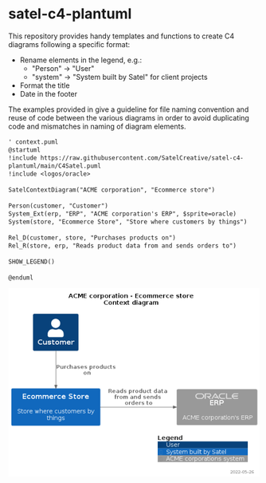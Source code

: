 # satel-c4-plantuml

This repository provides handy templates and functions to create C4 diagrams
following a specific format:

* Rename elements in the legend, e.g.:
    * "Person" → "User"
    * "system" → "System built by Satel" for client projects
* Format the title
* Date in the footer

The examples provided in  give a guideline for file naming convention and reuse of code
between the various diagrams in order to avoid duplicating code and mismatches in naming
of diagram elements.

```plantuml
' context.puml
@startuml
!include https://raw.githubusercontent.com/SatelCreative/satel-c4-plantuml/main/C4Satel.puml
!include <logos/oracle>

SatelContextDiagram("ACME corporation", "Ecommerce store")

Person(customer, "Customer")
System_Ext(erp, "ERP", "ACME corporation's ERP", $sprite=oracle)
System(store, "Ecommerce Store", "Store where customers by things")

Rel_D(customer, store, "Purchases products on")
Rel_R(store, erp, "Reads product data from and sends orders to")

SHOW_LEGEND()

@enduml
```

![Example of a context diagram](README.png)
